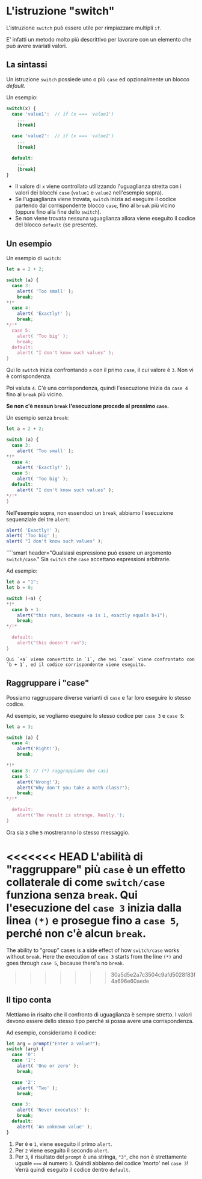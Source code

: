 # L'istruzione "switch"

L'istruzione `switch` può essere utile per rimpiazzare multipli `if`.

E' infatti un metodo molto più descrittivo per lavorare con un elemento che può avere svariati valori.

## La sintassi

Un istruzione `switch` possiede uno o più `case` ed opzionalmente un blocco *default*.

Un esempio:

```js no-beautify
switch(x) {
  case 'value1':  // if (x === 'value1')
    ...
    [break]

  case 'value2':  // if (x === 'value2')
    ...
    [break]

  default:
    ...
    [break]
}
```

- Il valore di `x` viene controllato utilizzando l'uguaglianza stretta con i valori dei blocchi `case` (`value1` e `value2` nell'esempio sopra).
- Se l'uguaglianza viene trovata, `switch` inizia ad eseguire il codice partendo dal corrispondente blocco `case`, fino al `break` più vicino (oppure fino alla fine dello `switch`).
- Se non viene trovata nessuna uguaglianza allora viene eseguito il codice del blocco `default` (se presente).

## Un esempio

Un esempio di `switch`:

```js run
let a = 2 + 2;

switch (a) {
  case 3:
    alert( 'Too small' );
    break;
*!*
  case 4:
    alert( 'Exactly!' );
    break;
*/!*
  case 5:
    alert( 'Too big' );
    break;
  default:
    alert( "I don't know such values" );
}
```

Qui lo `switch` inizia confrontando `a` con il primo `case`, il cui valore è `3`. Non vi è corrispondenza.

Poi valuta `4`. C'è una corrispondenza, quindi l'esecuzione inizia da `case 4` fino al `break` più vicino.

**Se non c'è nessun `break` l'esecuzione procede al prossimo `case`.**

Un esempio senza `break`:

```js run
let a = 2 + 2;

switch (a) {
  case 3:
    alert( 'Too small' );
*!*
  case 4:
    alert( 'Exactly!' );
  case 5:
    alert( 'Too big' );
  default:
    alert( "I don't know such values" );
*/!*
}
```

Nell'esempio sopra, non essendoci un `break`, abbiamo l'esecuzione sequenziale dei tre `alert`:

```js
alert( 'Exactly!' );
alert( 'Too big' );
alert( "I don't know such values" );
```

````smart header="Qualsiasi espressione può essere un argomento `switch/case`."
Sia `switch` che `case` accettano espressioni arbitrarie.

Ad esempio:

```js run
let a = "1";
let b = 0;

switch (+a) {
*!*
  case b + 1:
    alert("this runs, because +a is 1, exactly equals b+1");
    break;
*/!*

  default:
    alert("this doesn't run");
}
```
```
Qui `+a` viene convertito in `1`, che nei `case` viene confrontato con `b + 1`, ed il codice corrispondente viene eseguito. 
``` 

## Raggruppare i "case"

Possiamo raggruppare diverse varianti di `case` e far loro eseguire lo stesso codice.

Ad esempio, se vogliamo eseguire lo stesso codice per `case 3` e `case 5`:

```js run no-beautify
let a = 3;

switch (a) {
  case 4:
    alert('Right!');
    break;

*!*
  case 3: // (*) raggruppiamo due casi
  case 5:
    alert('Wrong!');
    alert("Why don't you take a math class?");
    break;
*/!*

  default:
    alert('The result is strange. Really.');
}
```

Ora sia `3` che `5` mostreranno lo stesso messaggio.

<<<<<<< HEAD
L'abilità di "raggruppare" più `case` è un effetto collaterale di come `switch/case` funziona senza `break`. Qui l'esecuzione del `case 3` inizia dalla linea `(*)` e prosegue fino a `case 5`, perché non c'è alcun `break`.
=======
The ability to "group" cases is a side effect of how `switch/case` works without `break`. Here the execution of `case 3` starts from the line `(*)` and goes through `case 5`, because there's no `break`.
>>>>>>> 30a5d5e2a7c3504c9afd5028f83f4a696e60aede

## Il tipo conta

Mettiamo in risalto che il confronto di uguaglianza è sempre stretto. I valori devono essere dello stesso tipo perché si possa avere una corrispondenza.

Ad esempio, consideriamo il codice:

```js run
let arg = prompt("Enter a value?");
switch (arg) {
  case '0':
  case '1':
    alert( 'One or zero' );
    break;

  case '2':
    alert( 'Two' );
    break;

  case 3:
    alert( 'Never executes!' );
    break;
  default:
    alert( 'An unknown value' );
}
```

1. Per `0` e `1`, viene eseguito il primo `alert`.
2. Per `2` viene eseguito il secondo `alert`.
3. Per `3`, il risultato del `prompt` è una stringa, `"3"`, che non è strettamente uguale `===` al numero `3`. Quindi abbiamo del codice 'morto' nel `case 3`! Verrà quindi eseguito il codice dentro `default`.
